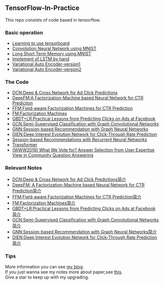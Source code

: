## TensorFlow-In-Practice
This repo consists of code based in tensorflow.
### Basic operation
- [Learning to use tensorboard](https://github.com/loserChen/TensorFlow-In-Practice/tree/master/UsingTensorBoard)
- [Convolution Neural Network using MNIST](https://github.com/loserChen/TensorFlow-In-Practice/tree/master/CNN)
- [Long Short Term Memory using MNIST](https://github.com/loserChen/TensorFlow-In-Practice/tree/master/LSTM)
- [Implement of LSTM by hand](https://github.com/loserChen/TensorFlow-In-Practice/tree/master/LSTM_NAVIE)
- [Variational Auto Encoder-version1](https://github.com/loserChen/TensorFlow-In-Practice/tree/master/VAE)
- [Variational Auto Encoder-version2](https://github.com/loserChen/TensorFlow-In-Practice/tree/master/VAE2)
### The Code  
- [DCN:Deep & Cross Network for Ad Click Predictions](https://github.com/loserChen/TensorFlow-In-Practice/tree/master/DCN)
- [DeepFM:A Factorization-Machine based Neural Network for CTR Prediction](https://github.com/loserChen/TensorFlow-In-Practice/tree/master/DeepFM)
- [FFM:Field-aware Factorization Machines for CTR Prediction](https://github.com/loserChen/TensorFlow-In-Practice/tree/master/FFM)
- [FM:Factorization Machines](https://github.com/loserChen/TensorFlow-In-Practice/tree/master/FM)
- [GBDT+LR:Practical Lessons from Predicting Clicks on Ads at Facebook](https://github.com/loserChen/TensorFlow-In-Practice/tree/master/GBDT%2BLR)
- [GCN:Semi-Supervised Classification with Graph Convolutional Networks](https://github.com/loserChen/TensorFlow-In-Practice/tree/master/GCN)
- [GNN:Session-based Recommendation with Graph Neural Networks](https://github.com/loserChen/TensorFlow-In-Practice/tree/master/SRGNN)
- [DIEN:Deep Interest Evolution Network for Click-Through Rate Prediction](https://github.com/loserChen/TensorFlow-In-Practice/tree/master/DIEN)
- [Session-based Recommendations with Recurrent Neural Networks](https://github.com/loserChen/TensorFlow-In-Practice/tree/master/SessionBasedRNN)
- [Transformer](https://github.com/loserChen/TensorFlow-In-Practice/tree/master/Transformer)
- [(WWW2019) What We Vote for? Answer Selection from User Expertise View in Community Question Answering](https://github.com/loserChen/TensorFlow-In-Practice/tree/master/UEAN)
### Relevant Notes
- [DCN:Deep & Cross Network for Ad Click Predictions简介](https://blog.csdn.net/qq_35564813/article/details/88600139)
- [DeepFM: A Factorization-Machine based Neural Network for CTR Prediction简介](https://blog.csdn.net/qq_35564813/article/details/86022277)
- [FFM:Field-aware Factorization Machines for CTR Prediction简介](https://blog.csdn.net/qq_35564813/article/details/85464337)
- [FM:Factorization Machines简介](https://blog.csdn.net/qq_35564813/article/details/85221755)
- [GBDT+LR:Practical Lessons from Predicting Clicks on Ads at Facebook简介](https://blog.csdn.net/qq_35564813/article/details/88768624)
- [GCN:Semi-Supervised Classification with Graph Convolutional Networks简介](https://blog.csdn.net/qq_35564813/article/details/88377400)
- [GNN:Session-based Recommendation with Graph Neural Networks简介](https://blog.csdn.net/qq_35564813/article/details/88616124)
- [DIEN:Deep Interest Evolution Network for Click-Through Rate Prediction简介](https://blog.csdn.net/qq_35564813/article/details/90723139)
### Tips
More information you can see [my blog](https://blog.csdn.net/qq_35564813?t=1).  
If you just wanna see my notes more about paper,see [this](https://blog.csdn.net/qq_35564813/article/category/8555075).  
Give a star to keep up with my upgrading.
